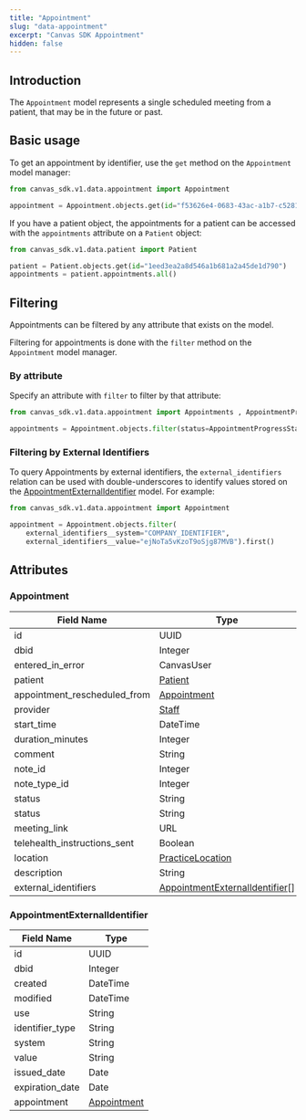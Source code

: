 ```yaml
---
title: "Appointment"
slug: "data-appointment"
excerpt: "Canvas SDK Appointment"
hidden: false
---
```


## Introduction

The `Appointment` model represents a single scheduled meeting from a patient, that may be in the future or past.

## Basic usage

To get an appointment by identifier, use the `get` method on the `Appointment` model manager:

```python
from canvas_sdk.v1.data.appointment import Appointment

appointment = Appointment.objects.get(id="f53626e4-0683-43ac-a1b7-c52815639ce2")
```

If you have a patient object, the appointments for a patient can be accessed with the `appointments` attribute on a `Patient` object:

```python
from canvas_sdk.v1.data.patient import Patient

patient = Patient.objects.get(id="1eed3ea2a8d546a1b681a2a45de1d790")
appointments = patient.appointments.all()
```

## Filtering

Appointments can be filtered by any attribute that exists on the model.

Filtering for appointments is done with the `filter` method on the `Appointment` model manager.

### By attribute

Specify an attribute with `filter` to filter by that attribute:

```python
from canvas_sdk.v1.data.appointment import Appointments , AppointmentProgressStatus

appointments = Appointment.objects.filter(status=AppointmentProgressStatus.CONFIRMED)
```

### Filtering by External Identifiers

To query Appointments by external identifiers, the `external_identifiers` relation can be used with double-underscores to identify values stored on the [AppointmentExternalIdentifier](#appointmentexternalidentifier) model. For example:

```python
from canvas_sdk.v1.data.appointment import Appointment

appointment = Appointment.objects.filter(
    external_identifiers__system="COMPANY_IDENTIFIER",
    external_identifiers__value="ejNoTa5vKzoT9oSjg87MVB").first()
```

## Attributes

### Appointment

| Field Name                   | Type                                                              |
|------------------------------|-------------------------------------------------------------------|
| id                           | UUID                                                              |
| dbid                         | Integer                                                           |
| entered_in_error             | CanvasUser                                                        |
| patient                      | [Patient](/sdk/data-patient/#patient)                             |
| appointment_rescheduled_from | [Appointment](#appointment)                                       |
| provider                     | [Staff](#/sdk/data-staff/#staff)                                  |
| start_time                   | DateTime                                                          |
| duration_minutes             | Integer                                                           |
| comment                      | String                                                            |
| note_id                      | Integer                                                           |
| note_type_id                 | Integer                                                           |
| status                       | String                                                            |
| status                       | String                                                            |
| meeting_link                 | URL                                                               |
| telehealth_instructions_sent | Boolean                                                           |
| location                     | [PracticeLocation](#/sdk/data-practicelocation/#practicelocation) |
| description                  | String                                                            |
| external_identifiers         | [AppointmentExternalIdentifier](#appointmentexternalidentifier)[] |


### AppointmentExternalIdentifier

| Field Name      | Type                        |
|-----------------|-----------------------------|
| id              | UUID                        |
| dbid            | Integer                     |
| created         | DateTime                    |
| modified        | DateTime                    |
| use             | String                      |
| identifier_type | String                      |
| system          | String                      |
| value           | String                      |
| issued_date     | Date                        |
| expiration_date | Date                        |
| appointment     | [Appointment](#appointment) |

<br/>
<br/>
<br/>
